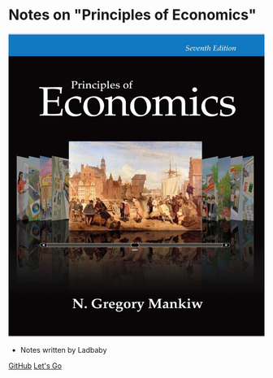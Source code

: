 # Notes on "Principles of Economics"

![logo](_images/cover.png ':size=30%')

- Notes written by Ladbaby

[GitHub](https://github.com/Ladbaby/Principles-of-Economics)
[Let's Go](#principles-of-economics)
